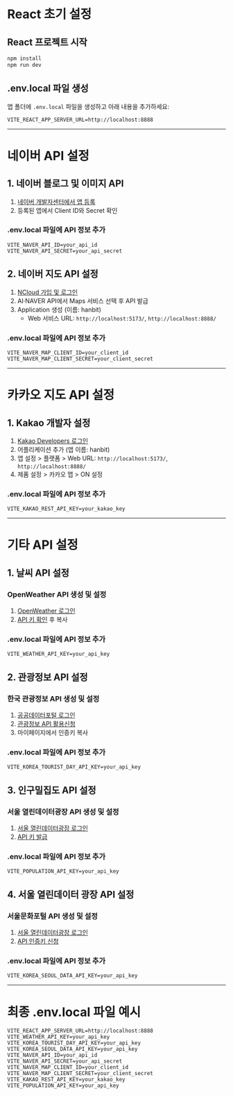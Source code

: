 # React 초기 설정

## React 프로젝트 시작
```bash
npm install
npm run dev
```

## .env.local 파일 생성
앱 폴더에 `.env.local` 파일을 생성하고 아래 내용을 추가하세요:
```env
VITE_REACT_APP_SERVER_URL=http://localhost:8888
```

---
# 네이버 API 설정

## 1. 네이버 블로그 및 이미지 API
1. [네이버 개발자센터에서 앱 등록](https://developers.naver.com/apps/#/register)
2. 등록된 앱에서 Client ID와 Secret 확인

### .env.local 파일에 API 정보 추가
```env
VITE_NAVER_API_ID=your_api_id
VITE_NAVER_API_SECRET=your_api_secret
```

## 2. 네이버 지도 API 설정
1. [NCloud 가입 및 로그인](https://www.ncloud.com/)
2. AI·NAVER API에서 Maps 서비스 선택 후 API 발급
3. Application 생성 (이름: hanbit)
   - Web 서비스 URL: `http://localhost:5173/`, `http://localhost:8888/`

### .env.local 파일에 API 정보 추가
```env
VITE_NAVER_MAP_CLIENT_ID=your_client_id
VITE_NAVER_MAP_CLIENT_SECRET=your_client_secret
```

---

# 카카오 지도 API 설정

## 1. Kakao 개발자 설정
1. [Kakao Developers 로그인](https://developers.kakao.com/console/app)
2. 어플리케이션 추가 (앱 이름: hanbit)
3. 앱 설정 > 플랫폼 > Web URL: `http://localhost:5173/`, `http://localhost:8888/`
4. 제품 설정 > 카카오 맵 > ON 설정

### .env.local 파일에 API 정보 추가
```env
VITE_KAKAO_REST_API_KEY=your_kakao_key
```

---
# 기타 API 설정

## 1. 날씨 API 설정
### OpenWeather API 생성 및 설정
1. [OpenWeather 로그인](https://home.openweathermap.org/users/sign_in)
2. [API 키 확인](https://home.openweathermap.org/api_keys) 후 복사

### .env.local 파일에 API 정보 추가
```env
VITE_WEATHER_API_KEY=your_api_key
```

## 2. 관광정보 API 설정
### 한국 관광정보 API 생성 및 설정
1. [공공데이터포털 로그인](https://www.data.go.kr/index.do)
2. [관광정보 API 활용신청](https://www.data.go.kr/data/15101578/openapi.do)
3. 마이페이지에서 인증키 복사

### .env.local 파일에 API 정보 추가
```env
VITE_KOREA_TOURIST_DAY_API_KEY=your_api_key
```

## 3. 인구밀집도 API 설정
### 서울 열린데이터광장 API 생성 및 설정
1. [서울 열린데이터광장 로그인](https://data.seoul.go.kr/)
2. [API 키 발급](https://data.seoul.go.kr/dataList/OA-21778/F/1/datasetView.do)

### .env.local 파일에 API 정보 추가
```env
VITE_POPULATION_API_KEY=your_api_key
```

## 4. 서울 열린데이터 광장 API 설정
### 서울문화포털 API 생성 및 설정
1. [서울 열린데이터광장 로그인](https://www.seoul.go.kr/main/index.jsp)
2. [API 인증키 신청](https://data.seoul.go.kr/dataList/OA-15486/S/1/datasetView.do)

### .env.local 파일에 API 정보 추가
```env
VITE_KOREA_SEOUL_DATA_API_KEY=your_api_key
```

---
# 최종 .env.local 파일 예시
```env
VITE_REACT_APP_SERVER_URL=http://localhost:8888
VITE_WEATHER_API_KEY=your_api_key
VITE_KOREA_TOURIST_DAY_API_KEY=your_api_key
VITE_KOREA_SEOUL_DATA_API_KEY=your_api_key
VITE_NAVER_API_ID=your_api_id
VITE_NAVER_API_SECRET=your_api_secret
VITE_NAVER_MAP_CLIENT_ID=your_client_id
VITE_NAVER_MAP_CLIENT_SECRET=your_client_secret
VITE_KAKAO_REST_API_KEY=your_kakao_key
VITE_POPULATION_API_KEY=your_api_key
```

